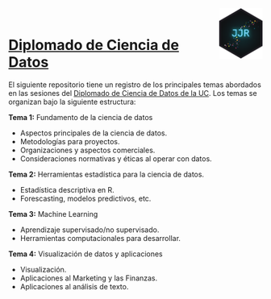 <img src='image/logo.png' align="right" height="100"/>

<br>

# [Diplomado de Ciencia de Datos](http://datascience.uc.cl/)

El siguiente repositorio tiene un registro de los principales temas abordados en las sesiones del [Diplomado de Ciencia de Datos de la UC](http://datascience.uc.cl/). Los temas se organizan bajo la siguiente estructura:

**Tema 1:** Fundamento de la ciencia de datos

  - Aspectos principales de la ciencia de datos.
  - Metodologías para proyectos. 
  - Organizaciones y aspectos comerciales.
  - Consideraciones normativas y éticas al operar con datos.  

**Tema 2:** Herramientas estadística para la ciencia de datos.

  - Estadística descriptiva en R.
  - Forescasting, modelos predictivos, etc.

**Tema 3:** Machine Learning

  - Aprendizaje supervisado/no supervisado.
  - Herramientas computacionales para desarrollar.

**Tema 4:** Visualización de datos y aplicaciones
  
  - Visualización. 
  - Aplicaciones al Marketing y las Finanzas.
  - Aplicaciones al análisis de texto.
  
